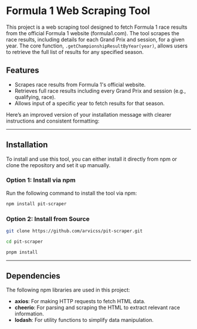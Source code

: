 # Formula 1 Web Scraping Tool

This project is a web scraping tool designed to fetch Formula 1 race results from the official Formula 1 website (formula1.com). The tool scrapes the race results, including details for each Grand Prix and session, for a given year. The core function, `.getChampionshipResultByYear(year)`, allows users to retrieve the full list of results for any specified season.

## Features
- Scrapes race results from Formula 1's official website.
- Retrieves full race results including every Grand Prix and session (e.g., qualifying, race).
- Allows input of a specific year to fetch results for that season.

Here’s an improved version of your installation message with clearer instructions and consistent formatting:

---

## Installation

To install and use this tool, you can either install it directly from npm or clone the repository and set it up manually.

### Option 1: Install via npm

Run the following command to install the tool via npm:

```bash
npm install pit-scraper
```

### Option 2: Install from Source

```bash
git clone https://github.com/arvicss/pit-scraper.git

cd pit-scraper

pnpm install
```
---
## Dependencies

The following npm libraries are used in this project:

- **axios**: For making HTTP requests to fetch HTML data.
- **cheerio**: For parsing and scraping the HTML to extract relevant race information.
- **lodash**: For utility functions to simplify data manipulation.